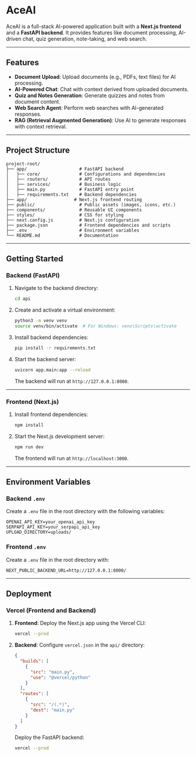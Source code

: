 # AceAI

AceAI is a full-stack AI-powered application built with a **Next.js frontend** and a **FastAPI backend**. It provides features like document processing, AI-driven chat, quiz generation, note-taking, and web search.

---

## Features

- **Document Upload**: Upload documents (e.g., PDFs, text files) for AI processing.
- **AI-Powered Chat**: Chat with context derived from uploaded documents.
- **Quiz and Notes Generation**: Generate quizzes and notes from document content.
- **Web Search Agent**: Perform web searches with AI-generated responses.
- **RAG (Retrieval Augmented Generation)**: Use AI to generate responses with context retrieval.

---

## Project Structure

```
project-root/
├── app/                    # FastAPI backend
│   ├── core/               # Configurations and dependencies
│   ├── routers/            # API routes
│   ├── services/           # Business logic
│   ├── main.py             # FastAPI entry point
│   ├── requirements.txt    # Backend dependencies
├── app/                  # Next.js frontend routing
├── public/                 # Public assets (images, icons, etc.)
├── components/             # Reusable UI components
├── styles/                 # CSS for styling
├── next.config.js          # Next.js configuration
├── package.json            # Frontend dependencies and scripts
├── .env                    # Environment variables
└── README.md               # Documentation
```

---

## Getting Started

### Backend (FastAPI)

1. Navigate to the backend directory:
   ```bash
   cd api
   ```

2. Create and activate a virtual environment:
   ```bash
   python3 -m venv venv
   source venv/bin/activate  # For Windows: venv\Scripts\activate
   ```

3. Install backend dependencies:
   ```bash
   pip install -r requirements.txt
   ```

4. Start the backend server:
   ```bash
   uvicorn app.main:app --reload
   ```
   The backend will run at `http://127.0.0.1:8000`.

---

### Frontend (Next.js)

1. Install frontend dependencies:
   ```bash
   npm install
   ```

2. Start the Next.js development server:
   ```bash
   npm run dev
   ```
   The frontend will run at `http://localhost:3000`.

---

## Environment Variables

### Backend `.env`
Create a `.env` file in the root directory with the following variables:

```env
OPENAI_API_KEY=your_openai_api_key
SERPAPI_API_KEY=your_serpapi_api_key
UPLOAD_DIRECTORY=uploads/
```

### Frontend `.env`
Create a `.env` file in the root directory with:

```env
NEXT_PUBLIC_BACKEND_URL=http://127.0.0.1:8000/
```

---

## Deployment

### Vercel (Frontend and Backend)

1. **Frontend**: Deploy the Next.js app using the Vercel CLI:
   ```bash
   vercel --prod
   ```

2. **Backend**: Configure `vercel.json` in the `api/` directory:
   ```json
   {
     "builds": [
       {
         "src": "main.py",
         "use": "@vercel/python"
       }
     ],
     "routes": [
       {
         "src": "/(.*)",
         "dest": "main.py"
       }
     ]
   }
   ```

   Deploy the FastAPI backend:
   ```bash
   vercel --prod
   ```
